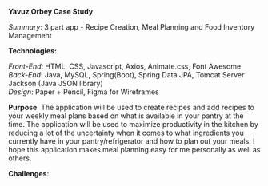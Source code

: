 **Yavuz Orbey Case Study**

*Summary*: 3 part app - Recipe Creation, Meal Planning and Food Inventory Management

**Technologies:**

*Front-End*:  HTML, CSS, Javascript, Axios, Animate.css, Font Awesome  
*Back-End*: Java, MySQL, Spring(Boot), Spring Data JPA, Tomcat Server
Jackson (Java JSON library)  
*Design*: Paper + Pencil, Figma for Wireframes 

**Purpose**: The application will be used to create recipes and add recipes to your weekly meal plans based on what is available in your pantry at the time. The application will be used to maximize productivity in the kitchen by reducing a lot of the uncertainty when it comes to what ingredients you currently have in your pantry/refrigerator and how to plan out your meals. I hope this application makes meal planning easy for me personally as well as others.

**Challenges**: 